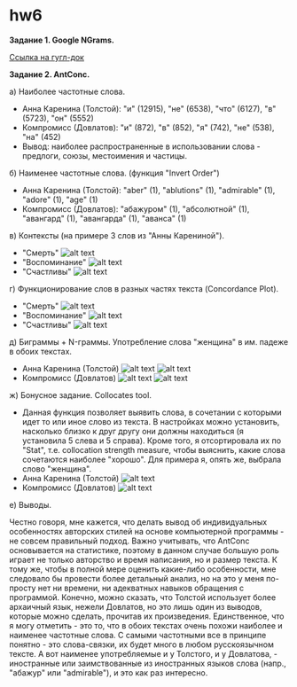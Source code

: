 # hw6

__Задание 1. Google NGrams.__

[Ссылка на гугл-док](https://docs.google.com/document/d/16xHlPk-88go0YyHOe8jHhoMs7n3XKnnxFtytqoNVAFg/edit?usp=sharing)

__Задание 2. AntConc.__

а) Наиболее частотные слова.
+ Анна Каренина (Толстой): "и" (12915), "не" (6538), "что" (6127), "в" (5723), "он" (5552)
+ Компромисс (Довлатов): "и" (872), "в" (852), "я" (742), "не" (538), "на" (452)
+ Вывод: наиболее распространенные в использовании слова - предлоги, союзы, местоимения и частицы. 

б) Наименее частотные слова. (функция "Invert Order")
+ Анна Каренина (Толстой): "aber" (1), "ablutions" (1), "admirable" (1), "adore" (1), "age" (1)
+ Компромисс (Довлатов): "абажуром" (1), "абсолютной" (1), "авангард" (1), "авангарда" (1), "аванса" (1)

в) Контексты (на примере 3 слов из "Анны Карениной").
+ "Смерть"
![alt text](https://github.com/kristinarulina/hw6/blob/master/Screen%20Shot%202018-03-29%20at%2018.45.41.jpg)
+ "Воспоминание"
![alt text](https://github.com/kristinarulina/hw6/blob/master/Screen%20Shot%202018-03-29%20at%2018.47.06.jpg)
+ "Счастливы"
![alt text](https://github.com/kristinarulina/hw6/blob/master/Screen%20Shot%202018-03-29%20at%2018.47.53.jpg)

г) Функционирование слов в разных частях текста (Concordance Plot).
+ "Смерть"
![alt text](https://github.com/kristinarulina/hw6/blob/master/Screen%20Shot%202018-03-29%20at%2018.49.08.jpg)
+ "Воспоминание"
![alt text](https://github.com/kristinarulina/hw6/blob/master/Screen%20Shot%202018-03-29%20at%2018.49.26.jpg)
+ "Счастливы"
![alt text](https://github.com/kristinarulina/hw6/blob/master/Screen%20Shot%202018-03-29%20at%2018.49.45.jpg)

д) Биграммы + N-граммы. Употребление слова "женщина" в им. падеже в обоих текстах.
+ Анна Каренина (Толстой)
![alt text](https://github.com/kristinarulina/hw6/blob/master/Screen%20Shot%202018-04-01%20at%2013.28.29.jpg)
![alt text](https://github.com/kristinarulina/hw6/blob/master/Screen%20Shot%202018-04-01%20at%2013.28.43.jpg)
+ Компромисс (Довлатов)
![alt text](https://github.com/kristinarulina/hw6/blob/master/Screen%20Shot%202018-04-01%20at%2013.27.53.jpg)
![alt text](https://github.com/kristinarulina/hw6/blob/master/Screen%20Shot%202018-04-01%20at%2013.28.03.jpg)

ж) Бонусное задание. Collocates tool.
+ Данная функция позволяет выявить слова, в сочетании с которыми идет то или иное слово из текста. В настройках можно установить, насколько близко к друг другу они должны находиться (я установила 5 слева и 5 справа). Кроме того, я отсортировала их по "Stat", т.е. collocation strength measure, чтобы выяснить, какие слова сочетаются наиболее "хорошо". Для примера я, опять же, выбрала слово "женщина".
+ Анна Каренина (Толстой)
![alt text](https://github.com/kristinarulina/hw6/blob/master/Screen%20Shot%202018-04-01%20at%2013.39.05.jpg)
+ Компромисс (Довлатов)
![alt text](https://github.com/kristinarulina/hw6/blob/master/Screen%20Shot%202018-04-01%20at%2013.39.44.jpg)

е) Выводы.

Честно говоря, мне кажется, что делать вывод об индивидуальных особенностях авторских стилей на основе компьютерной программы - не совсем правильный подход. Важно учитывать, что AntConc основывается на статистике, поэтому в данном случае большую роль играет не только авторство и время написания, но и размер текста. К тому же, чтобы в полной мере оценить какие-либо особенности, мне следовало бы провести более детальный анализ, но на это у меня по-просту нет ни времени, ни адекватных навыков обращения с программой. Конечно, можно сказать, что Толстой использует более архаичный язык, нежели Довлатов, но это лишь один из выводов, которые можно сделать, прочитав их произведения. Единственное, что я могу отметить - это то, что в обоих текстах очень похожи наиболее и наименее частотные слова. С самыми частотными все в принципе понятно - это слова-связки, их будет много в любом русскоязычном тексте. А вот наименее употребляемые и у Толстого, и у Довлатова, - иностранные или заимствованные из иностранных языков слова (напр., "абажур" или "admirable"), и это как раз интересно.
